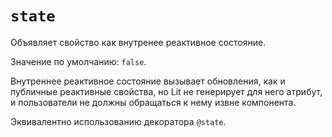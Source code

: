 # `state`

Объявляет свойство как внутренее реактивное состояние.

Значение по умолчанию: `false`.

Внутреннее реактивное состояние вызывает обновления, как и публичные реактивные свойства, но Lit не генерирует для него атрибут, и пользователи не должны обращаться к нему извне компонента.

Эквивалентно использованию декоратора `@state`.
